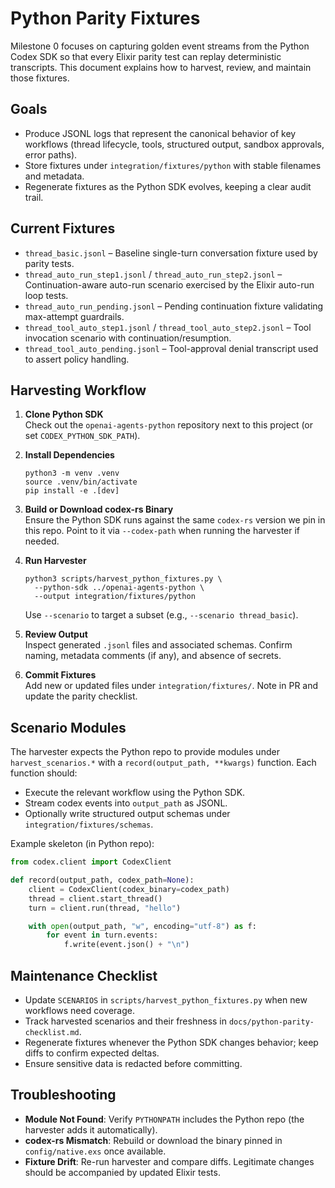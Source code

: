 # Python Parity Fixtures

Milestone 0 focuses on capturing golden event streams from the Python Codex SDK so that every Elixir parity test can replay deterministic transcripts. This document explains how to harvest, review, and maintain those fixtures.

## Goals
- Produce JSONL logs that represent the canonical behavior of key workflows (thread lifecycle, tools, structured output, sandbox approvals, error paths).
- Store fixtures under `integration/fixtures/python` with stable filenames and metadata.
- Regenerate fixtures as the Python SDK evolves, keeping a clear audit trail.

## Current Fixtures
- `thread_basic.jsonl` – Baseline single-turn conversation fixture used by parity tests.
- `thread_auto_run_step1.jsonl` / `thread_auto_run_step2.jsonl` – Continuation-aware auto-run scenario exercised by the Elixir auto-run loop tests.
- `thread_auto_run_pending.jsonl` – Pending continuation fixture validating max-attempt guardrails.
- `thread_tool_auto_step1.jsonl` / `thread_tool_auto_step2.jsonl` – Tool invocation scenario with continuation/resumption.
- `thread_tool_auto_pending.jsonl` – Tool-approval denial transcript used to assert policy handling.

## Harvesting Workflow
1. **Clone Python SDK**  
   Check out the `openai-agents-python` repository next to this project (or set `CODEX_PYTHON_SDK_PATH`).

2. **Install Dependencies**  
   ```
   python3 -m venv .venv
   source .venv/bin/activate
   pip install -e .[dev]
   ```

3. **Build or Download codex-rs Binary**  
   Ensure the Python SDK runs against the same `codex-rs` version we pin in this repo. Point to it via `--codex-path` when running the harvester if needed.

4. **Run Harvester**  
   ```
   python3 scripts/harvest_python_fixtures.py \
     --python-sdk ../openai-agents-python \
     --output integration/fixtures/python
   ```

   Use `--scenario` to target a subset (e.g., `--scenario thread_basic`).

5. **Review Output**  
   Inspect generated `.jsonl` files and associated schemas. Confirm naming, metadata comments (if any), and absence of secrets.

6. **Commit Fixtures**  
   Add new or updated files under `integration/fixtures/`. Note in PR and update the parity checklist.

## Scenario Modules

The harvester expects the Python repo to provide modules under `harvest_scenarios.*` with a `record(output_path, **kwargs)` function. Each function should:
- Execute the relevant workflow using the Python SDK.
- Stream codex events into `output_path` as JSONL.
- Optionally write structured output schemas under `integration/fixtures/schemas`.

Example skeleton (in Python repo):
```python
from codex.client import CodexClient

def record(output_path, codex_path=None):
    client = CodexClient(codex_binary=codex_path)
    thread = client.start_thread()
    turn = client.run(thread, "hello")

    with open(output_path, "w", encoding="utf-8") as f:
        for event in turn.events:
            f.write(event.json() + "\n")
```

## Maintenance Checklist
- Update `SCENARIOS` in `scripts/harvest_python_fixtures.py` when new workflows need coverage.
- Track harvested scenarios and their freshness in `docs/python-parity-checklist.md`.
- Regenerate fixtures whenever the Python SDK changes behavior; keep diffs to confirm expected deltas.
- Ensure sensitive data is redacted before committing.

## Troubleshooting
- **Module Not Found**: Verify `PYTHONPATH` includes the Python repo (the harvester adds it automatically).
- **codex-rs Mismatch**: Rebuild or download the binary pinned in `config/native.exs` once available.
- **Fixture Drift**: Re-run harvester and compare diffs. Legitimate changes should be accompanied by updated Elixir tests.
